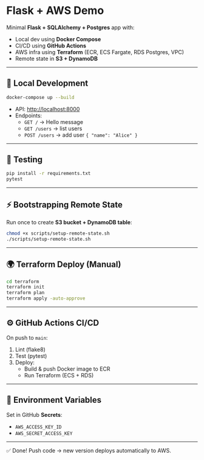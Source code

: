 # Flask + AWS Demo

Minimal **Flask + SQLAlchemy + Postgres** app with:
- Local dev using **Docker Compose**
- CI/CD using **GitHub Actions**
- AWS infra using **Terraform** (ECR, ECS Fargate, RDS Postgres, VPC)
- Remote state in **S3 + DynamoDB**

---

## 🚀 Local Development

```bash
docker-compose up --build
```
- API: [http://localhost:8000](http://localhost:8000)
- Endpoints:
  - `GET /` → Hello message
  - `GET /users` → list users
  - `POST /users` → add user `{ "name": "Alice" }`

---

## 🧪 Testing

```bash
pip install -r requirements.txt
pytest
```

---

## ⚡ Bootstrapping Remote State

Run once to create **S3 bucket + DynamoDB table**:

```bash
chmod +x scripts/setup-remote-state.sh
./scripts/setup-remote-state.sh
```

---

## 🌍 Terraform Deploy (Manual)

```bash
cd terraform
terraform init
terraform plan
terraform apply -auto-approve
```

---

## ⚙️ GitHub Actions CI/CD

On push to `main`:
1. Lint (flake8)
2. Test (pytest)
3. Deploy:
   - Build & push Docker image to ECR
   - Run Terraform (ECS + RDS)

---

## 🔑 Environment Variables

Set in GitHub **Secrets**:
- `AWS_ACCESS_KEY_ID`
- `AWS_SECRET_ACCESS_KEY`

---

✅ Done! Push code → new version deploys automatically to AWS.
